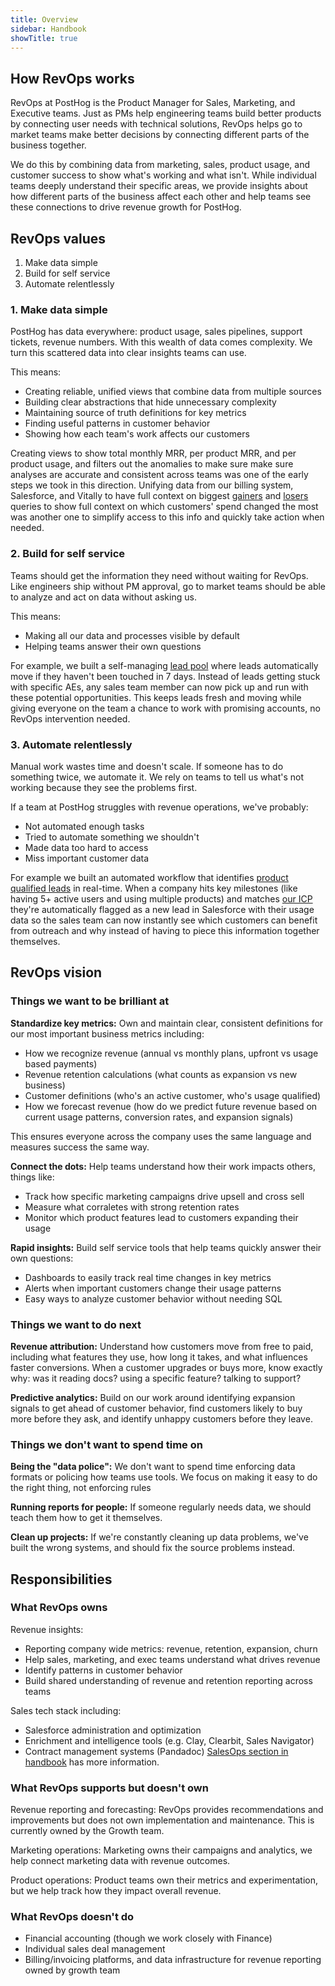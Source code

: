 ```yaml
---
title: Overview
sidebar: Handbook
showTitle: true
---
```


## How RevOps works
RevOps at PostHog is the Product Manager for Sales, Marketing, and Executive teams. Just as PMs help engineering teams build better products by connecting user needs with technical solutions, RevOps helps go to market teams make better decisions by connecting different parts of the business together.

We do this by combining data from marketing, sales, product usage, and customer success to show what's working and what isn't. While individual teams deeply understand their specific areas, we provide insights about how different parts of the business affect each other and help teams see these connections to drive revenue growth for PostHog.

## RevOps values
1. Make data simple
2. Build for self service
3. Automate relentlessly

### 1. Make data simple
PostHog has data everywhere: product usage, sales pipelines, support tickets, revenue numbers. 
With this wealth of data comes complexity. We turn this scattered data into clear insights 
teams can use.

This means:
- Creating reliable, unified views that combine data from multiple sources
- Building clear abstractions that hide unnecessary complexity
- Maintaining source of truth definitions for key metrics
- Finding useful patterns in customer behavior
- Showing how each team's work affects our customers

Creating views to show total monthly MRR, per product MRR, and per product usage, and filters out the anomalies to make sure make sure analyses are accurate and consistent across teams was one of the early steps we took in this direction. Unifying data from our billing system, Salesforce, and Vitally to have full context on biggest [gainers](https://us.posthog.com/project/2/insights/ZcynB70W) and [losers](https://us.posthog.com/project/2/insights/5V4mvAej) queries to show full context on which customers' spend changed the most was another one to simplify access to this info and quickly take action when needed.


### 2. Build for self service
Teams should get the information they need without waiting for RevOps. Like engineers ship without PM approval, go to market teams should be able to analyze and act on data without asking us.

This means:
- Making all our data and processes visible by default
- Helping teams answer their own questions

For example, we built a self-managing [lead pool](https://posthog.com/handbook/growth/sales/crm#lead-pool-process-experimental) where leads automatically move if they haven't been touched in 7 days. Instead of leads getting stuck with specific AEs, any sales team member can now pick up and run with these potential opportunities. This keeps leads fresh and moving while giving everyone on the team a chance to work with promising accounts, no RevOps intervention needed.


### 3. Automate relentlessly
Manual work wastes time and doesn't scale. If someone has to do something twice, we automate it. We rely on teams to tell us what's not working because they see the problems first.

If a team at PostHog struggles with revenue operations, we've probably:
- Not automated enough tasks
- Tried to automate something we shouldn't
- Made data too hard to access
- Miss important customer data

For example we built an automated workflow that identifies [product qualified leads](https://posthog.com/handbook/growth/sales/product-led-sales) in real-time. When a company hits key milestones (like having 5+ active users and using multiple products) and matches [our ICP](https://posthog.com/handbook/growth/marketing/icp) they're automatically flagged as a new lead in Salesforce with their usage data so the sales team can now instantly see which customers can benefit from outreach and why instead of having to piece this information together themselves.


## RevOps vision

### Things we want to be brilliant at
**Standardize key metrics:** Own and maintain clear, consistent definitions for our most important business metrics including:
- How we recognize revenue (annual vs monthly plans, upfront vs usage based payments)
- Revenue retention calculations (what counts as expansion vs new business)
- Customer definitions (who's an active customer, who's usage qualified)
- How we forecast revenue (how do we predict future revenue based on current usage patterns, conversion rates, and expansion signals)

This ensures everyone across the company uses the same language and measures success the same way.

**Connect the dots:** Help teams understand how their work impacts others, things like:
- Track how specific marketing campaigns drive upsell and cross sell
- Measure what corraletes with strong retention rates
- Monitor which product features lead to customers expanding their usage

**Rapid insights:** Build self service tools that help teams quickly answer their own questions:
- Dashboards to easily track real time changes in key metrics
- Alerts when important customers change their usage patterns
- Easy ways to analyze customer behavior without needing SQL
  
### Things we want to do next
**Revenue attribution:** Understand how customers move from free to paid, including what features 
they use, how long it takes, and what influences faster conversions. When a customer upgrades or 
buys more, know exactly why: was it reading docs? using a specific feature? talking to support?

**Predictive analytics:** Build on our work around identifying expansion signals to get ahead of 
customer behavior, find customers likely to buy more before they ask, and identify unhappy customers 
before they leave.

### Things we don't want to spend time on
**Being the "data police":** We don't want to spend time enforcing data formats or policing how teams 
use tools. We focus on making it easy to do the right thing, not enforcing rules

**Running reports for people:** If someone regularly needs data, we should teach them how to get it themselves.

**Clean up projects:** If we're constantly cleaning up data problems, we've built the wrong systems, and should 
fix the source problems instead.

## Responsibilities

### What RevOps owns
Revenue insights:
- Reporting company wide metrics: revenue, retention, expansion, churn
- Help sales, marketing, and exec teams understand what drives revenue
- Identify patterns in customer behavior
- Build shared understanding of revenue and retention reporting across teams

Sales tech stack including:
- Salesforce administration and optimization
- Enrichment and intelligence tools (e.g. Clay, Clearbit, Sales Navigator)
- Contract management systems (Pandadoc)
[SalesOps section in handbook](https://posthog.com/handbook/growth/sales/crm) has more information.

### What RevOps supports but doesn't own

Revenue reporting and forecasting: RevOps provides recommendations and improvements but does not own implementation and maintenance. This is currently owned by the Growth team. 

Marketing operations: Marketing owns their campaigns and analytics, we help connect marketing data with revenue outcomes.

Product operations: Product teams own their metrics and experimentation, but we help track how they impact overall revenue.

### What RevOps doesn't do
- Financial accounting (though we work closely with Finance)
- Individual sales deal management
- Billing/invoicing platforms, and data infrastructure for revenue reporting owned by growth team
